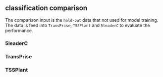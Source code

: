 ## classification comparison 

The comparison input is the `hold-out` data that not used for model training. The data is feed into `TransPrise`, `TSSPlant` and `5leaderC` to evaluate the performance.

### 5leaderC

### TransPrise

### TSSPlant
